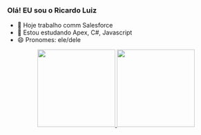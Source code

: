 ### Olá! EU sou o Ricardo Luiz

- 🔭 Hoje trabalho comm Salesforce
- 🌱 Estou estudando Apex, C#, Javascript
- 😄 Pronomes: ele/dele

<div align="center">
  <a href="https://github.com/ricardols72">
  <img height="180em" src="https://github-readme-stats.vercel.app/api?username=rafaballerini&show_icons=true&theme=dracula&include_all_commits=true&count_private=true"/>
  <img height="180em" src="https://github-readme-stats.vercel.app/api/top-langs/?username=rafaballerini&layout=compact&langs_count=7&theme=dracula"/>
</div>
